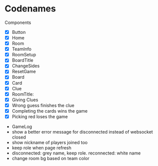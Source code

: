 # Codenames

Components

- [x] Button
- [x] Home
- [x] Room
- [x] TeamInfo
- [x] RoomSetup
- [X] BoardTitle
- [X] ChangeSides
- [X] ResetGame
- [x] Board
- [x] Card
- [x] Clue
- [X] RoomTitle:
- [X] Giving Clues
- [x] Wrong guess finishes the clue
- [x] Completing the cards wins the game
- [x] Picking red loses the game
- GameLog
- show a better error message for disconnected instead of websocket closed
- show nickname of players joined too
- keep role when page refresh
- disconnected: grey name, keep role. reconnected: white name
- change room bg based on team color
